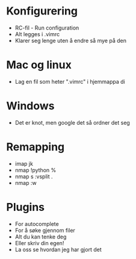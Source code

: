 



# Konfigurering 
- RC-fil - Run configuration 
- Alt legges i .vimrc
- Klarer seg lenge uten å endre så mye på den

# Mac og linux
- Lag en fil som heter ".vimrc" i hjemmappa di

# Windows
- Det er knot, men google det så ordner det seg

# Remapping
- imap jk <Esc>
- nmap <C-p> !python % <CR>
- nmap <Space>s :vsplit . <CR>
- nmap <C-s> :w <CR>

# Plugins
- For autocomplete
- For å søke gjennom filer
- Alt du kan tenke deg
- Eller skriv din egen!
- La oss se hvordan jeg har gjort det
